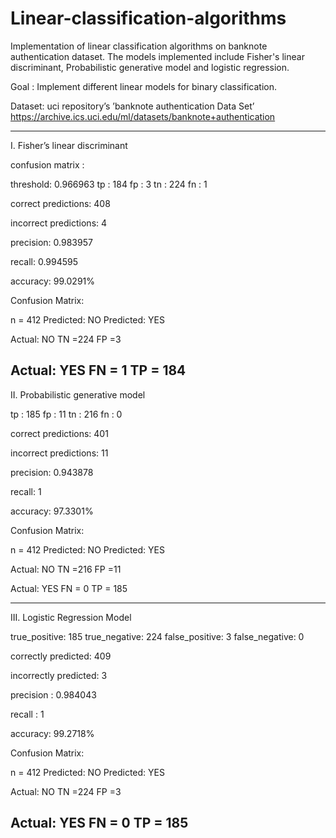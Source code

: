 # Linear-classification-algorithms
Implementation of linear classification algorithms on banknote authentication dataset. The models implemented include Fisher's linear discriminant, Probabilistic generative model and logistic regression.

Goal : Implement different linear models for binary classification. 

Dataset: uci repository’s ’banknote authentication Data Set’
https://archive.ics.uci.edu/ml/datasets/banknote+authentication

-------------------------------------------------------------------------------------------
I. Fisher’s linear discriminant

confusion matrix :

threshold: 0.966963
tp : 184
fp : 3
tn : 224
fn : 1

correct predictions: 408

incorrect predictions: 4

precision: 0.983957

recall: 0.994595

accuracy: 99.0291%


Confusion Matrix:

n = 412     Predicted: NO       Predicted: YES

Actual: NO    TN =224                FP =3 

Actual: YES   FN = 1                 TP = 184
-------------------------------------------------------------------------------------------------

II. Probabilistic generative model

tp : 185
fp : 11
tn : 216
fn : 0

correct predictions: 401

incorrect predictions: 11

precision: 0.943878

recall: 1

accuracy: 97.3301%


Confusion Matrix:

n = 412     Predicted: NO       Predicted: YES

Actual: NO    TN =216                FP =11 

Actual: YES   FN = 0                 TP = 185

-----------------------------------------------------------------------------------------------------------------------
III. Logistic Regression Model 

true_positive: 185
true_negative: 224
false_positive: 3
false_negative: 0

correctly predicted: 409

incorrectly predicted: 3

precision : 0.984043

recall : 1

accuracy: 99.2718%


Confusion Matrix:

n = 412     Predicted: NO       Predicted: YES

Actual: NO    TN =224                FP =3 

Actual: YES   FN = 0                 TP = 185
--------------------------------------------------------------------------------------------------------------------
